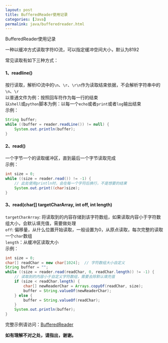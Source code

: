 ```yaml
---
layout: post
title: BufferedReader使用记录
categories: [Java]
permalink: java/bufferedreader.html
---
```


BufferedReader使用记录

一种以缓冲方式读取字符IO流，可以指定缓冲空间大小，默认为8192 

常见读取有如下三种方式：

#### 1、readline()
按行读取，解析IO流中的`\n`、`\r`、`\r\n`作为读取结束依据，不会解析字符串中的`\n`、`\r`    
以普通文件为例：按照回车符作为每一行的结束  
以`shell`或`python`脚本为例：以每一个`echo`或者`print`或者`log`输出结束  
示例：  
```java
String buffer;
while ((buffer = reader.readLine()) != null) {
    System.out.println(buffer);
}
```

#### 2、read()
一个字节一个的读取缓冲区，直到最后一个字节读取完成  
示例：  
```java
int size = 0;
while ((size = reader.read()) != -1) {
    // 此处使用println时，会在每一个字符后换行，不是想要的结果
    System.out.print((char)size);
}
```

#### 3、read(char[] targetCharArray, int off, int length)
`targetCharArray`: 将读取到的内容存储到该字符数组，如果读取内容小于字符数组大小，会默认填充值，需要做处理  
`off`: 偏移量，从什么位置开始读取，一般设置为0，从原点读取，每次完整的读取一个`char`数组  
`length`：从缓冲区读取大小  
示例：  
```java
int size = 0;
char[] readChar = new char[1024];  // 字符数组大小自定义
String buffer = "";
while ((size = reader.read(readChar, 0, readChar.length)) != -1) {
    // 读取到的内容小于自定义字符数组，需要去除默认填充值
    if (size < readChar.length) {
        char[] newReaderChar = Arrays.copyOf(readChar, size);
        buffer = String.valueOf(newReaderChar);
    } else {
        buffer = String.valueOf(readChar);
    }
    System.out.println(buffer);
}
```

完整示例请访问：[BufferedReader](https://github.com/duwei0227/java-demo/blob/master/src/main/java/top/probiecoder/BufferedReaderDemo.java)

**如有理解不对之处，请指出，谢谢。**